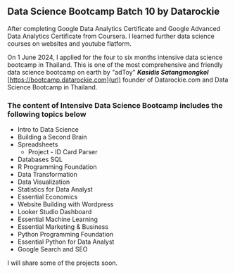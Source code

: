 ## Data Science Bootcamp Batch 10 by Datarockie
After completing Google Data Analytics Certificate and Google Advanced Data Analytics Certificate from Coursera. I learned further data science courses on websites and youtube flatform.<br />

On 1 June 2024, I applied for the four to six months intensive data science bootcamp in Thailand. This is one of the most comprehensive and friendly data science bootcamp on earth by "adToy" ***Kasidis Satangmongkol*** [https://bootcamp.datarockie.com](url) founder of Datarockie.com and Data Science Bootcamp in Thailand.
### The content of Intensive Data Science Bootcamp includes the following topics below
- Intro to Data Science
- Building a Second Brain
- Spreadsheets
    - Project - ID Card Parser
- Databases SQL
- R Programming Foundation
- Data Transformation
- Data Visualization
- Statistics for Data Analyst
- Essential Economics
- Website Building with Wordpress
- Looker Studio Dashboard
- Essential Machine Learning
- Essential Marketing & Business
- Python Programming Foundation
- Essential Python for Data Analyst
- Google Search and SEO<br />

I will share some of the projects soon.
